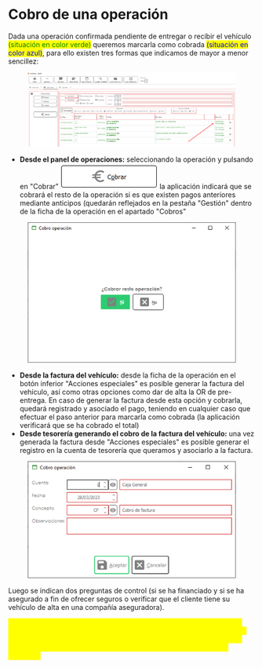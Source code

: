 # Cobro de una operación

Dada una operación confirmada pendiente de entregar o recibir el vehículo <mark style="color:green;">(situación en color verde)</mark> queremos marcarla como cobrada <mark style="color:blue;">(situación en color azul)</mark>, para ello existen tres formas que indicamos de mayor a menor sencillez:

<figure><img src="../../../../.gitbook/assets/imagen (11) (3).png" alt=""><figcaption></figcaption></figure>

* **Desde el panel de operaciones:** seleccionando la operación y pulsando en "Cobrar" ![](<../../../../.gitbook/assets/imagen (10) (1) (1).png>) la aplicación indicará que se cobrará el resto de la operación si es que existen pagos anteriores mediante anticipos (quedarán reflejados en la pestaña "Gestión" dentro de la ficha de la operación en el apartado "Cobros"

<figure><img src="../../../../.gitbook/assets/imagen (19) (1) (2).png" alt=""><figcaption></figcaption></figure>

* **Desde la factura del vehículo:** desde la ficha de la operación en el botón inferior "Acciones especiales" es posible generar la factura del vehículo, así como otras opciones como dar de alta la OR de pre-entrega. En caso de generar la factura desde esta opción y cobrarla, quedará registrado y asociado el pago, teniendo en cualquier caso que efectuar el paso anterior para marcarla como cobrada (la aplicación verificará que se ha cobrado el total)
* **Desde tesorería generando el cobro de la factura del vehículo:** una vez generada la factura desde "Acciones especiales" es posible generar el registro en la cuenta de tesorería que queramos y asociarlo a la factura.

<figure><img src="../../../../.gitbook/assets/imagen (14) (3).png" alt=""><figcaption></figcaption></figure>

Luego se indican dos preguntas de control (si se ha financiado y si se ha asegurado a fin de ofrecer seguros o verificar que el cliente tiene su vehículo de alta en una compañía aseguradora).

<mark style="color:yellow;">**\*\*\* El cobro de una operación genera una orden de reparación de pre-entrega automáticamente (es posible darla de alta antes de cobrar para ejecutar pedidos asociados a la OR más rápidamente, usando el botón dentro de la operación "Acciones especiales" > "Crear OR de pre-entrega")**</mark>
